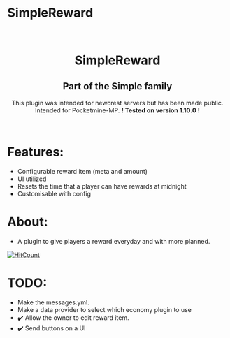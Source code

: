 # SimpleReward
﻿<h1 align="center">SimpleReward  </h1>
 <h2 align="center">Part of the Simple family</h2>

<p align="center">This plugin was intended for newcrest servers but has been made public. <br> Intended for Pocketmine-MP. <b>! Tested on version 1.10.0 ! </b></p> <br>

# Features:
- Configurable reward item (meta and amount) 
- UI utilized  
- Resets the time that a player can have rewards at midnight
- Customisable with config 

# About:
- A plugin to give players a reward everyday and with more planned.

[![HitCount](http://hits.dwyl.io/MCPEATECH/SimpleReward.svg)](http://hits.dwyl.io/MCPEATECH/SimpleReward)

# TODO:
- Make the messages.yml.
- Make a data provider to select which economy plugin to use
- ✔️ Allow the owner to edit reward item. 
- ✔️ Send buttons on a UI
